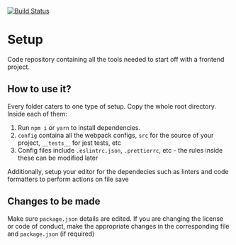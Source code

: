 [![Build Status](https://travis-ci.com/pushkar100/setup-vanilla-js.svg?branch=master)](https://travis-ci.com/pushkar100/setup-vanilla-js)

# Setup 

Code repository containing all the tools needed to start off with a frontend project.

## How to use it?

Every folder caters to one type of setup. Copy the whole root directory. Inside each of them:
1. Run `npm i` or `yarn` to install dependencies. 
2. `config` containa all the webpack configs, `src` for the source of your project, `__tests__` for jest tests, etc
3. Config files include `.eslintrc.json`, `.prettierrc`, etc - the rules inside these can be modified later

Additionally, setup your editor for the dependecies such as linters and code formatters to perform actions on file save

## Changes to be made

Make sure `package.json` details are edited. If you are changing the license or code of conduct, make the appropriate changes in the corresponding file and `package.json` (if required)
